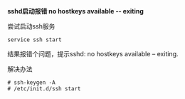 **sshd启动报错 no hostkeys available -- exiting**

尝试启动ssh服务

```shell
service ssh start
```

结果报错个问题，提示sshd: no hostkeys available – exiting.

解决办法

```shell
# ssh-keygen -A
# /etc/init.d/ssh start
```

